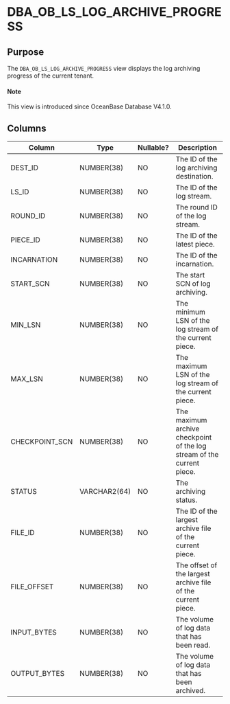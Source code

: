 # DBA_OB_LS_LOG_ARCHIVE_PROGRESS

## Purpose

The `DBA_OB_LS_LOG_ARCHIVE_PROGRESS` view displays the log archiving progress of the current tenant. 

<main id="notice" type='explain'>
  <h4>Note</h4>
  <p>This view is introduced since OceanBase Database V4.1.0. </p>
</main>

## Columns

| **Column** | **Type** | **Nullable?** | Description |
| --- | --- | --- | --- |
| DEST_ID | NUMBER(38) | NO | The ID of the log archiving destination. |
| LS_ID | NUMBER(38) | NO | The ID of the log stream. |
| ROUND_ID | NUMBER(38) | NO | The round ID of the log stream. |
| PIECE_ID | NUMBER(38) | NO | The ID of the latest piece. |
| INCARNATION | NUMBER(38) | NO | The ID of the incarnation. |
| START_SCN | NUMBER(38) | NO | The start SCN of log archiving. |
| MIN_LSN | NUMBER(38) | NO | The minimum LSN of the log stream of the current piece. |
| MAX_LSN | NUMBER(38) | NO | The maximum LSN of the log stream of the current piece. |
| CHECKPOINT_SCN | NUMBER(38) | NO | The maximum archive checkpoint of the log stream of the current piece. |
| STATUS | VARCHAR2(64) | NO | The archiving status. |
| FILE_ID | NUMBER(38) | NO | The ID of the largest archive file of the current piece. |
| FILE_OFFSET | NUMBER(38) | NO | The offset of the largest archive file of the current piece. |
| INPUT_BYTES | NUMBER(38) | NO | The volume of log data that has been read. |
| OUTPUT_BYTES | NUMBER(38) | NO | The volume of log data that has been archived. |
